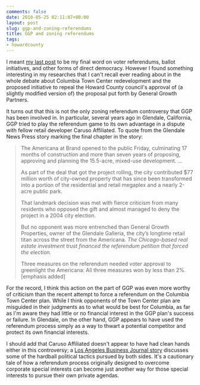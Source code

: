 ```yaml
---
comments: false
date: 2010-05-25 02:11:07+00:00
layout: post
slug: ggp-and-zoning-referendums
title: GGP and zoning referendums
tags:
- howardcounty
---
```


I meant [my last post](http://blog.hecker.org/2010/05/24/what-would-the-founders-think-about-the-taxpayer-protection-initiative/) to be my final word on voter referendums, ballot initiatives, and other forms of direct democracy. However I found something interesting in my researches that I can't recall ever reading about in the whole debate about Columbia Town Center redevelopment and the proposed initiative to repeal the Howard County council's approval of (a slightly modified version of) the proposal put forth by General Growth Partners.

It turns out that this is not the only zoning referendum controversy that GGP has been involved in. In particular, several years ago in Glendale, California, GGP tried to play the referendum game to its own advantage in a dispute with fellow retail developer Caruso Affiliated. To quote from the Glendale News Press story marking the final chapter in the story:



<blockquote>The Americana at Brand opened to the public Friday, culminating 17 months of construction and more than seven years of proposing, approving and planning the 15.5-acre, mixed-use development. ...

As part of the deal that got the project rolling, the city contributed $77 million worth of city-owned property that has since been transformed into a portion of the residential and retail megaplex and a nearly 2-acre public park.

That landmark decision was met with fierce criticism from many residents who opposed the gift and almost managed to deny the project in a 2004 city election.

But no opponent was more entrenched than General Growth Properties, owner of the Glendale Galleria, the city’s longtime retail titan across the street from the Americana. _The Chicago-based real estate investment trust financed the referendum petition that forced the election._

Three measures on the referendum needed voter approval to greenlight the Americana: All three measures won by less than 2%. [emphasis added]</blockquote>



For the record, I think this action on the part of GGP was even more worthy of criticism than the recent attempt to force a referendum on the Columbia Town Center plan. While I think opponents of the Town Center plan are misguided in their judgments as to what would be best for Columbia, as far as I'm aware they had little or no financial interest in the GGP plan's success or failure. In Glendale, on the other hand, GGP appears to have used the referendum process simply as a way to thwart a potential competitor and protect its own financial interests.

I should add that Caruso Affiliated doesn't appear to have had clean hands either in this controversy; a [Los Angeles Business Journal story](http://www.carusoaffiliated.com/newsroom/pdf/labjarticle.pdf) discusses some of the hardball political tactics pursued by both sides. It's a cautionary tale of how a referendum process originally designed to overcome corporate special interests can become just another way for those special interests to pursue their own private agendas.

